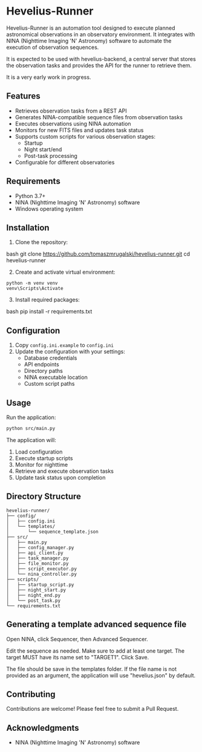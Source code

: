 # Hevelius-Runner

Hevelius-Runner is an automation tool designed to execute planned astronomical observations in an observatory environment. It integrates with NINA (Nighttime Imaging 'N' Astronomy) software to automate the execution of observation sequences.

It is expected to be used with hevelius-backend, a central server that stores the observation tasks and provides the API for the runner to retrieve them.

It is a very early work in progress.

## Features

- Retrieves observation tasks from a REST API
- Generates NINA-compatible sequence files from observation tasks
- Executes observations using NINA automation
- Monitors for new FITS files and updates task status
- Supports custom scripts for various observation stages:
  - Startup
  - Night start/end
  - Post-task processing
- Configurable for different observatories

## Requirements

- Python 3.7+
- NINA (Nighttime Imaging 'N' Astronomy) software
- Windows operating system

## Installation

1. Clone the repository:

bash
git clone https://github.com/tomaszmrugalski/hevelius-runner.git
cd hevelius-runner

2. Create and activate virtual environment:

```
python -m venv venv
venv\Scripts\Activate
```

3. Install required packages:

bash
pip install -r requirements.txt

## Configuration

1. Copy `config.ini.example` to `config.ini`
2. Update the configuration with your settings:
   - Database credentials
   - API endpoints
   - Directory paths
   - NINA executable location
   - Custom script paths

## Usage

Run the application:
```bash
python src/main.py
```

The application will:
1. Load configuration
2. Execute startup scripts
3. Monitor for nighttime
4. Retrieve and execute observation tasks
5. Update task status upon completion

## Directory Structure

```
hevelius-runner/
├── config/
│   ├── config.ini
│   └── templates/
│       └── sequence_template.json
├── src/
│   ├── main.py
│   ├── config_manager.py
│   ├── api_client.py
│   ├── task_manager.py
│   ├── file_monitor.py
│   ├── script_executor.py
│   └── nina_controller.py
├── scripts/
│   ├── startup_script.py
│   ├── night_start.py
│   ├── night_end.py
│   └── post_task.py
└── requirements.txt
```

## Generating a template advanced sequence file

Open NINA, click Sequencer, then Advanced Sequencer.

Edit the sequence as needed. Make sure to add at least one target.
The target MUST have its name set to "TARGET1". Click Save.

The file should be save in the templates folder. If the file name is not provided as an argument,
the application will use "hevelius.json" by default.

## Contributing

Contributions are welcome! Please feel free to submit a Pull Request.

## Acknowledgments

- NINA (Nighttime Imaging 'N' Astronomy) software

